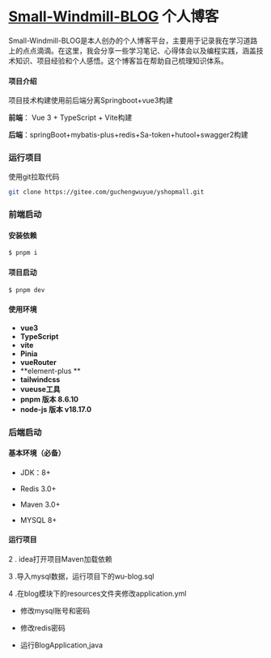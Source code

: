 #  **[Small-Windmill-BLOG](https://gitee.com/wh578/small-windmill-blog)** 个人博客

Small-Windmill-BLOG是本人创办的个人博客平台，主要用于记录我在学习道路上的点点滴滴。在这里，我会分享一些学习笔记、心得体会以及编程实践，涵盖技术知识、项目经验和个人感悟。这个博客旨在帮助自己梳理知识体系。 

#### 项目介绍

项目技术构建使用前后端分离Springboot+vue3构建

**前端**： Vue 3 + TypeScript + Vite构建 

**后端**：springBoot+mybatis-plus+redis+Sa-token+hutool+swagger2构建

### 运行项目

使用git拉取代码

```bash
git clone https://gitee.com/guchengwuyue/yshopmall.git
```

### 前端启动

#### 安装依赖

```bash
$ pnpm i
```

####  项目启动

```bash
$ pnpm dev
```

####  使用环境

- **vue3**
- **TypeScript**
- **vite**
- **Pinia**
- **vueRouter**
- **element-plus **
- **tailwindcss**
- **vueuse工具**
- **pnpm 版本 8.6.10**
- **node-js 版本 v18.17.0**

### 后端启动

####  基本环境（必备）

- JDK：8+

- Redis 3.0+

- Maven 3.0+

- MYSQL 8+

#### 运行项目

2 . idea打开项目Maven加载依赖

3 .导入mysql数据，运行项目下的wu-blog.sql

4 .在blog模块下的resources文件夹修改application.yml

- 修改mysql账号和密码

- 修改redis密码

- 运行BlogApplication,java